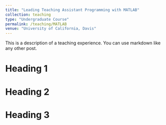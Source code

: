 ```yaml
---
title: "Leading Teaching Assistant Programming with MATLAB"
collection: teaching
type: "Undergraduate Course"
permalink: /teaching/MATLAB
venue: "University of California, Davis"
---
```


This is a description of a teaching experience. You can use markdown like any other post.

Heading 1
======

Heading 2
======

Heading 3
======